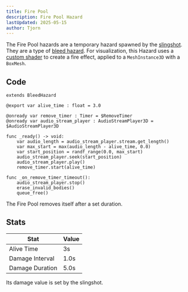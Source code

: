 ```yaml
---
title: Fire Pool
description: Fire Pool Hazard
lastUpdated: 2025-05-15
author: Tjorn
---
```


The Fire Pool hazards are a temporary hazard spawned by the [slingshot](/fowl-play/gameplay/combat/ranged-combat/weapons/slingshot). They are a type of [bleed hazard](/fowl-play/gameplay/combat/hazards/base_hazards/#bleed-hazard). For visualization, this Hazard uses a [custom shader](/fowl-play/effects-shaders/shaders/fire-pool) to create a fire effect, applied to a `MeshInstance3D` with a `BoxMesh`.

## Code

```gdscript
extends BleedHazard

@export var alive_time : float = 3.0

@onready var remove_timer : Timer = $RemoveTimer
@onready var audio_stream_player : AudioStreamPlayer3D = $AudioStreamPlayer3D

func _ready() -> void:
	var audio_length = audio_stream_player.stream.get_length()
	var max_start = max(audio_length - alive_time, 0.0)
	var start_position = randf_range(0.0, max_start)
	audio_stream_player.seek(start_position)
	audio_stream_player.play()
	remove_timer.start(alive_time)

func _on_remove_timer_timeout():
	audio_stream_player.stop()
	erase_invalid_bodies()
	queue_free()
```

The Fire Pool removes itself after a set duration.

## Stats

| Stat            | Value |
| --------------- | ----- |
| Alive Time      | 3s    |
| Damage Interval | 1.0s  |
| Damage Duration | 5.0s  |

Its damage value is set by the slingshot.
